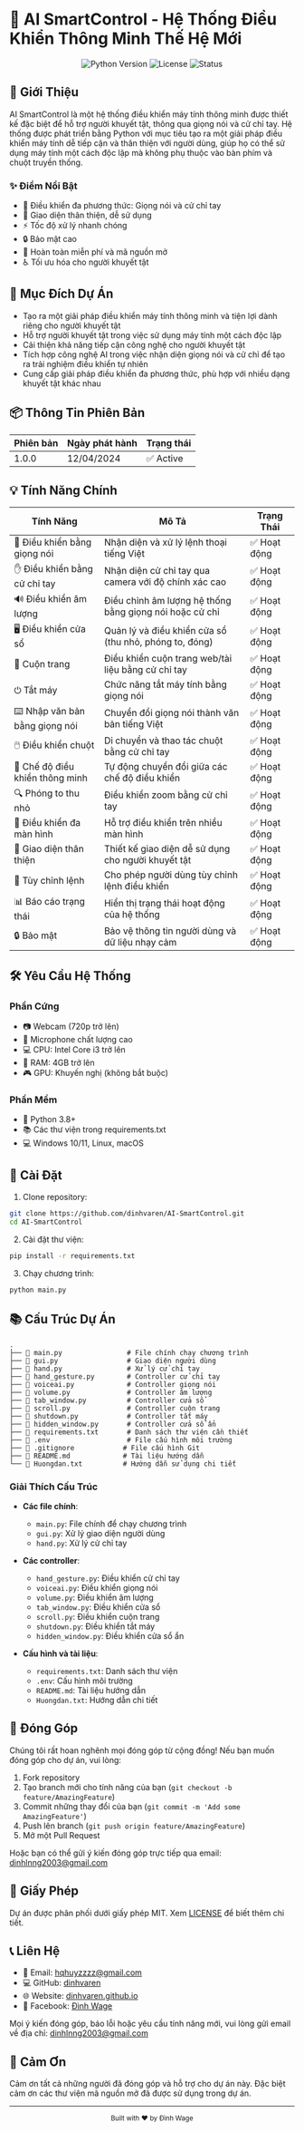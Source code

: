 # 🤖 AI SmartControl - Hệ Thống Điều Khiển Thông Minh Thế Hệ Mới

<div align="center">
  <img src="https://img.shields.io/badge/Python-3.8+-blue.svg" alt="Python Version"/>
  <img src="https://img.shields.io/badge/License-MIT-green.svg" alt="License"/>
  <img src="https://img.shields.io/badge/Status-Active-success.svg" alt="Status"/>
</div>

## 🚀 Giới Thiệu

AI SmartControl là một hệ thống điều khiển máy tính thông minh được thiết kế đặc biệt để hỗ trợ người khuyết tật, thông qua giọng nói và cử chỉ tay. Hệ thống được phát triển bằng Python với mục tiêu tạo ra một giải pháp điều khiển máy tính dễ tiếp cận và thân thiện với người dùng, giúp họ có thể sử dụng máy tính một cách độc lập mà không phụ thuộc vào bàn phím và chuột truyền thống.

### ✨ Điểm Nổi Bật

- 🎯 Điều khiển đa phương thức: Giọng nói và cử chỉ tay
- 🎨 Giao diện thân thiện, dễ sử dụng
- ⚡ Tốc độ xử lý nhanh chóng
- 🔒 Bảo mật cao
- 🎁 Hoàn toàn miễn phí và mã nguồn mở
- ♿ Tối ưu hóa cho người khuyết tật

## 🎯 Mục Đích Dự Án

- Tạo ra một giải pháp điều khiển máy tính thông minh và tiện lợi dành riêng cho người khuyết tật
- Hỗ trợ người khuyết tật trong việc sử dụng máy tính một cách độc lập
- Cải thiện khả năng tiếp cận công nghệ cho người khuyết tật
- Tích hợp công nghệ AI trong việc nhận diện giọng nói và cử chỉ để tạo ra trải nghiệm điều khiển tự nhiên
- Cung cấp giải pháp điều khiển đa phương thức, phù hợp với nhiều dạng khuyết tật khác nhau

## 📦 Thông Tin Phiên Bản

| Phiên bản | Ngày phát hành | Trạng thái |
|-----------|---------------|------------|
| 1.0.0     | 12/04/2024    | ✅ Active  |

## 💡 Tính Năng Chính

| Tính Năng | Mô Tả | Trạng Thái |
|-----------|-------|------------|
| 🎤 Điều khiển bằng giọng nói | Nhận diện và xử lý lệnh thoại tiếng Việt | ✅ Hoạt động |
| ✋ Điều khiển bằng cử chỉ tay | Nhận diện cử chỉ tay qua camera với độ chính xác cao | ✅ Hoạt động |
| 🔊 Điều khiển âm lượng | Điều chỉnh âm lượng hệ thống bằng giọng nói hoặc cử chỉ | ✅ Hoạt động |
| 🖥️ Điều khiển cửa sổ | Quản lý và điều khiển cửa sổ (thu nhỏ, phóng to, đóng) | ✅ Hoạt động |
| 📜 Cuộn trang | Điều khiển cuộn trang web/tài liệu bằng cử chỉ tay | ✅ Hoạt động |
| ⏻ Tắt máy | Chức năng tắt máy tính bằng giọng nói | ✅ Hoạt động |
| ⌨️ Nhập văn bản bằng giọng nói | Chuyển đổi giọng nói thành văn bản tiếng Việt | ✅ Hoạt động |
| 🖱️ Điều khiển chuột | Di chuyển và thao tác chuột bằng cử chỉ tay | ✅ Hoạt động |
| 🎯 Chế độ điều khiển thông minh | Tự động chuyển đổi giữa các chế độ điều khiển | ✅ Hoạt động |
| 🔍 Phóng to thu nhỏ | Điều khiển zoom bằng cử chỉ tay | ✅ Hoạt động |
| 📱 Điều khiển đa màn hình | Hỗ trợ điều khiển trên nhiều màn hình | ✅ Hoạt động |
| 🎨 Giao diện thân thiện | Thiết kế giao diện dễ sử dụng cho người khuyết tật | ✅ Hoạt động |
| 🔄 Tùy chỉnh lệnh | Cho phép người dùng tùy chỉnh lệnh điều khiển | ✅ Hoạt động |
| 📊 Báo cáo trạng thái | Hiển thị trạng thái hoạt động của hệ thống | ✅ Hoạt động |
| 🔒 Bảo mật | Bảo vệ thông tin người dùng và dữ liệu nhạy cảm | ✅ Hoạt động |

## 🛠️ Yêu Cầu Hệ Thống

### Phần Cứng
- 📷 Webcam (720p trở lên)
- 🎤 Microphone chất lượng cao
- 💻 CPU: Intel Core i3 trở lên
- 🧠 RAM: 4GB trở lên
- 🎮 GPU: Khuyến nghị (không bắt buộc)

### Phần Mềm
- 🐍 Python 3.8+
- 📚 Các thư viện trong requirements.txt
- 💻 Windows 10/11, Linux, macOS

## 🚀 Cài Đặt

1. Clone repository:
```bash
git clone https://github.com/dinhvaren/AI-SmartControl.git
cd AI-SmartControl
```

2. Cài đặt thư viện:
```bash
pip install -r requirements.txt
```

3. Chạy chương trình:
```bash
python main.py
```

## 📚 Cấu Trúc Dự Án

```
.
├── 📄 main.py                # File chính chạy chương trình
├── 📄 gui.py                 # Giao diện người dùng
├── 📄 hand.py                # Xử lý cử chỉ tay
├── 📄 hand_gesture.py        # Controller cử chỉ tay
├── 📄 voiceai.py             # Controller giọng nói
├── 📄 volume.py              # Controller âm lượng
├── 📄 tab_window.py          # Controller cửa sổ
├── 📄 scroll.py              # Controller cuộn trang
├── 📄 shutdown.py            # Controller tắt máy
├── 📄 hidden_window.py       # Controller cửa sổ ẩn
├── 📄 requirements.txt       # Danh sách thư viện cần thiết
├── 📄 .env                   # File cấu hình môi trường
├── 📄 .gitignore            # File cấu hình Git
├── 📄 README.md             # Tài liệu hướng dẫn
└── 📄 Huongdan.txt          # Hướng dẫn sử dụng chi tiết
```

### Giải Thích Cấu Trúc

- **Các file chính**:
  - `main.py`: File chính để chạy chương trình
  - `gui.py`: Xử lý giao diện người dùng
  - `hand.py`: Xử lý cử chỉ tay

- **Các controller**:
  - `hand_gesture.py`: Điều khiển cử chỉ tay
  - `voiceai.py`: Điều khiển giọng nói
  - `volume.py`: Điều khiển âm lượng
  - `tab_window.py`: Điều khiển cửa sổ
  - `scroll.py`: Điều khiển cuộn trang
  - `shutdown.py`: Điều khiển tắt máy
  - `hidden_window.py`: Điều khiển cửa sổ ẩn

- **Cấu hình và tài liệu**:
  - `requirements.txt`: Danh sách thư viện
  - `.env`: Cấu hình môi trường
  - `README.md`: Tài liệu hướng dẫn
  - `Huongdan.txt`: Hướng dẫn chi tiết

## 🤝 Đóng Góp

Chúng tôi rất hoan nghênh mọi đóng góp từ cộng đồng! Nếu bạn muốn đóng góp cho dự án, vui lòng:

1. Fork repository
2. Tạo branch mới cho tính năng của bạn (`git checkout -b feature/AmazingFeature`)
3. Commit những thay đổi của bạn (`git commit -m 'Add some AmazingFeature'`)
4. Push lên branch (`git push origin feature/AmazingFeature`)
5. Mở một Pull Request

Hoặc bạn có thể gửi ý kiến đóng góp trực tiếp qua email: dinhlnng2003@gmail.com

## 📄 Giấy Phép

Dự án được phân phối dưới giấy phép MIT. Xem [LICENSE](LICENSE) để biết thêm chi tiết.

## 📞 Liên Hệ

- 📧 Email: hqhuyzzzz@gmail.com
- 💻 GitHub: [dinhvaren](https://github.com/dinhvaren)
- 🌐 Website: [dinhvaren.github.io](https://dinhvaren.github.io)
- 📱 Facebook: [Đình Wage](https://www.facebook.com/dvr.official.2203)

Mọi ý kiến đóng góp, báo lỗi hoặc yêu cầu tính năng mới, vui lòng gửi email về địa chỉ: dinhlnng2003@gmail.com

## 🙏 Cảm Ơn

Cảm ơn tất cả những người đã đóng góp và hỗ trợ cho dự án này. Đặc biệt cảm ơn các thư viện mã nguồn mở đã được sử dụng trong dự án.

---

<div align="center">
  <sub>Built with ❤️ by Đình Wage</sub>
</div>